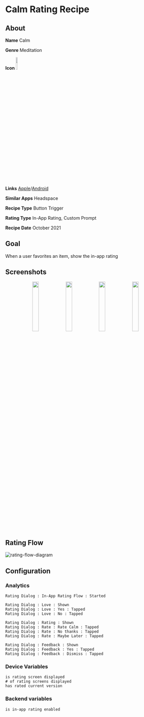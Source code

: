 # Calm Rating Recipe

## About
**Name** Calm

**Genre** Meditation

**Icon** <img src='https://play-lh.googleusercontent.com/S76GphUu2pZa249td2Bb4XAhLcPRrFdL1zp_5qU1ouukvRq9r0-8jJ-CruaTtdT6g84=s180-rw' width='10%'>

**Links** [Apple](https://apps.apple.com/us/app/calm-sleep-meditation/id571800810)/[Android](https://play.google.com/store/apps/details?id=com.calm.android)

**Similar Apps** Headspace

**Recipe Type** Button Trigger

**Rating Type** In-App Rating, Custom Prompt

**Recipe Date** October 2021

## Goal
When a user favorites an item, show the in-app rating

## Screenshots
<p align="center">
<img src='https://user-images.githubusercontent.com/140911/137760933-ec83ffae-2f90-42eb-9724-95ed328a51c4.png' width='20%'> <img src='https://user-images.githubusercontent.com/140911/137760967-36059afc-452f-4ad2-8236-ed73d69729a7.png' width='20%'> <img src='https://user-images.githubusercontent.com/140911/137760962-8caefbbe-9f32-45c9-8f19-a773da389eca.png' width='20%'> <img src='https://user-images.githubusercontent.com/140911/137760970-28a04cf1-1999-4235-acb2-371b69fbf30d.jpeg' width='20%'>
</p>

## Rating Flow
![rating-flow-diagram](https://www.plantuml.com/plantuml/proxy?]fmt=svg&src=https://raw.githubusercontent.com/ratingrecipes/ratingrecipes/master/apps/calm/flow.iuml)

## Configuration

### Analytics
```
Rating Dialog : In-App Rating Flow : Started

Rating Dialog : Love : Shown
Rating Dialog : Love : Yes : Tapped
Rating Dialog : Love : No : Tapped

Rating Dialog : Rating : Shown
Rating Dialog : Rate : Rate Calm : Tapped
Rating Dialog : Rate : No thanks : Tapped
Rating Dialog : Rate : Maybe Later : Tapped

Rating Dialog : Feedback : Shown
Rating Dialog : Feedback : Yes : Tapped
Rating Dialog : Feedback : Dismiss : Tapped
```

### Device Variables
```
is rating screen displayed
# of rating screens displayed
has rated current version
```

### Backend variables
```
is in-app rating enabled
```
